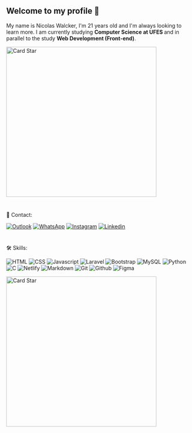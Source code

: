 <h2><strong>Welcome to my profile 👋</strong></h2>

<p align="left"> 
  My name is Nicolas Walcker, I'm 21 years old and I'm always looking to learn more. I am currently studying <strong> Computer Science at UFES </strong> and in parallel to the study <strong> Web Development (Front-end)</strong>. 
</p>

<img src="https://em.wattpad.com/5b5bca2509b172ea7e02713f3bdc4df680f6a7b5/68747470733a2f2f73332e616d617a6f6e6177732e636f6d2f776174747061642d6d656469612d736572766963652f53746f7279496d6167652f75645f514a412d764a73546e43413d3d2d3238313933303439342e313436343463656530623332376130353931373233323431393231392e676966" alt="Card Star" align="center" width="400px" min-width="300px">

#

<p align="left">
  📩 Contact:
</p>

<p align="left">
  <a href="mailto:walcker_@outlook.com">
  <img src="https://img.shields.io/badge/-Outlook-blue?style=for-the-badge&labelColor=blue&logo=microsoft-outlook&logoColor=white&link=walcker_@outlook.com" alt="Outlook"/></a>

  <a href="https://api.whatsapp.com/send?phone=+5527996224428&text=Hello!">
  <img src="https://img.shields.io/badge/-WhatsApp-25d366?style=for-the-badge&labelColor=25d366&logo=whatsapp&logoColor=white&link=https://api.whatsapp.com/send?phone=+5527996224428&text=Hello!" alt="WhatsApp"/></a>

  <a href="https://www.instagram.com/nicaaaaoo">
  <img src="https://img.shields.io/badge/-Instagram-DF0174?style=for-the-badge&labelColor=DF0174&logo=instagram&logoColor=white&link=https://www.instagram.com/nicaaaaoo" alt="Instagram"/></a>

  <a href="https://www.linkedin.com/in/nicolas-walcker/">
  <img src="https://img.shields.io/badge/-Linkedin-0A66C2?style=for-the-badge&labelColor=0A66C2&logo=Linkedin&logoColor=white&link=https://www.instagram.com/nicaaaaoo" alt="Linkedin"/></a>
</p>

#

<p align="left">
  🛠️ Skills:
</p>
<p align="left">
  <a>
    <img src="https://img.shields.io/badge/HTML5-2f3640?style=for-the-badge&labelColor=EA6127&logo=html5&logoColor=white" alt="HTML"/>
  </a>
  <a>
    <img src="https://img.shields.io/badge/CSS3-2f3640?style=for-the-badge&labelColor=0170BA&logo=css3&logoColor=white" alt="CSS"/>
  </a>
  <a>
    <img src="https://img.shields.io/badge/Javascript-2f3640?style=for-the-badge&labelColor=F7DF1E&logo=javascript&logoColor=2f3640" alt="Javascript"/>
  </a>
  <a>
    <img src="https://img.shields.io/badge/Laravel-2f3640?style=for-the-badge&labelColor=FF2D20&logo=laravel&logoColor=white" alt="Laravel"/>
  </a>
  <a>
    <img src="https://img.shields.io/badge/bootstrap-2f3640?style=for-the-badge&labelColor=563D7C&logo=bootstrap&logoColor=white" alt="Bootstrap"/>
  </a>
  <a>
    <img src="https://img.shields.io/badge/mysql-2f3640?style=for-the-badge&labelColor=00000F&logo=mysql&logoColor=white" alt="MySQL"/>
  </a>
  <a>
    <img src="https://img.shields.io/badge/Python-2f3640?style=for-the-badge&labelColor=3776AB&logo=python&logoColor=white" alt="Python"/>
  </a>
  <a>
    <img src="https://img.shields.io/badge/C-2f3640?style=for-the-badge&labelColor=00599C&logo=c&logoColor=white" alt="C"/>
  </a>
  <a>
    <img src="https://img.shields.io/badge/Netlify-2f3640?style=for-the-badge&labelColor=00C7B7&logo=Netlify&logoColor=2f3640" alt="Netlify"/>
  </a>
  <a>
    <img src="https://img.shields.io/badge/markdown-2f3640?style=for-the-badge&labelColor=000000&logo=markdown&logoColor=white" alt="Markdown"/>
  </a>
  <a>
    <img src="https://img.shields.io/badge/git-2f3640?style=for-the-badge&labelColor=F05033&logo=git&logoColor=white" alt="Git"/>
  </a>
  <a>
    <img src="https://img.shields.io/badge/github-2f3640?style=for-the-badge&labelColor=000000&logo=github&logoColor=white" alt="Github"/>
  </a>
  <a>
    <img src="https://img.shields.io/badge/figma-2f3640?style=for-the-badge&labelColor=09CF84&logo=figma&logoColor=white" alt="Figma"/>
  </a>
</p>

<a href="https://github.com/nicolaswalcker"><img src="https://github-readme-stats.vercel.app/api/top-langs/?username=nicolaswalcker&hide=html&layout=compact&theme=onedark" alt="Card Star" align="center" width="400px" min-width="300px"></a>

<!-- Card de repositório -->
<!-- <img src="https://github-readme-stats.vercel.app/api/pin/?username=nicolaswalcker&repo=my-linktree&show_icons=true&theme=radical&title_color=8E2DE2&text_color=fff&icon_color=8E2DE2"> -->

<!-- Most used languages option 2
<img src="https://github-readme-stats.vercel.app/api/top-langs/?username=nicolaswalcker&theme=onedark&title_color=8E2DE2&text_color=fff"> -->
